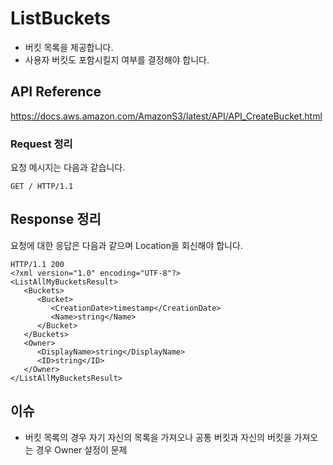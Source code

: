 # ListBuckets

* 버킷 목록을 제공합니다.
* 사용자 버킷도 포함시킬지 여부를 결정해야 합니다.

## API Reference

https://docs.aws.amazon.com/AmazonS3/latest/API/API_CreateBucket.html

### Request 정리

요청 메시지는 다음과 같습니다.

```
GET / HTTP/1.1
```

## Response 정리

요청에 대한 응답은 다음과 같으며 Location을 회신해야 합니다.

```
HTTP/1.1 200
<?xml version="1.0" encoding="UTF-8"?>
<ListAllMyBucketsResult>
   <Buckets>
      <Bucket>
         <CreationDate>timestamp</CreationDate>
         <Name>string</Name>
      </Bucket>
   </Buckets>
   <Owner>
      <DisplayName>string</DisplayName>
      <ID>string</ID>
   </Owner>
</ListAllMyBucketsResult>
```

## 이슈

* 버킷 목록의 경우 자기 자신의 목록을 가져오나 공통 버킷과 자신의 버킷을 가져오는 경우 Owner 설정이 문제
